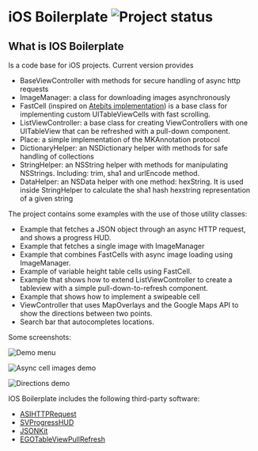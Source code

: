 # iOS Boilerplate ![Project status](http://stillmaintained.com/ahmet/iOS-boilerplate.png)

What is IOS Boilerplate
-----------------------

Is a code base for iOS projects. Current version provides

  - BaseViewController with methods for secure handling of async http requests
  - ImageManager: a class for downloading images asynchronously
  - FastCell (inspired on [Atebits implementation](http://blog.atebits.com/2008/12/fast-scrolling-in-tweetie-with-uitableview/)) is a base class for implementing custom UITableViewCells with fast scrolling.
  - ListViewController: a base class for creating ViewControllers with one UITableView that can be refreshed with a pull-down component.
  - Place: a simple implementation of the MKAnnotation protocol
  - DictionaryHelper: an NSDictionary helper with methods for safe handling of collections
  - StringHelper: an NSString helper with methods for manipulating NSStrings. Including: trim, sha1 and urlEncode method.
  - DataHelper: an NSData helper with one method: hexString. It is used inside StringHelper to calculate the sha1 hash hexstring representation of a given string

The project contains some examples with the use of those utility classes:

  - Example that fetches a JSON object through an async HTTP request, and shows a progress HUD.
  - Example that fetches a single image with ImageManager
  - Example that combines FastCells with async image loading using ImageManager.
  - Example of variable height table cells using FastCell.
  - Example that shows how to extend ListViewController to create a tableview with a simple pull-down-to-refresh component.
  - Example that shows how to implement a swipeable cell
  - ViewController that uses MapOverlays and the Google Maps API to show the directions between two points.
  - Search bar that autocompletes locations.

Some screenshots:

![Demo menu](https://github.com/gimenete/iOS-boilerplate/raw/master/shots/demo-menu.png)

![Async cell images demo](https://github.com/gimenete/iOS-boilerplate/raw/master/shots/async-cells.png)

![Directions demo](https://github.com/gimenete/iOS-boilerplate/raw/master/shots/directions.png)


IOS Boilerplate includes the following third-party software:

  - [ASIHTTPRequest](http://allseeing-i.com/ASIHTTPRequest/)
  - [SVProgressHUD](https://github.com/samvermette/SVProgressHUD)
  - [JSONKit](https://github.com/johnezang/JSONKit)
  - [EGOTableViewPullRefresh](https://github.com/enormego/EGOTableViewPullRefresh)